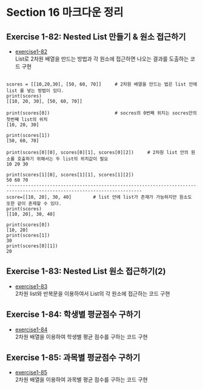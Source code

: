 # Section 16 마크다운 정리

## Exercise 1-82: Nested List 만들기 & 원소 접근하기
* [exercise1-82](https://github.com/Hojeong827/TIL/blob/main/Python/basic/code/exercise1-82.py)  
    List로 2차원 배열을 만드는 방법과 각 원소에 접근하면 나오는 결과를 도출하는 코드 구현   
<pre><code>
scores = [[10,20,30], [50, 60, 70]]     # 2차원 배열을 만드는 법은 list 안에 list 를 넣는 방법이 있다.
print(scores)
[[10, 20, 30], [50, 60, 70]]

print(scores[0])                        # socres의 0번째 위치는 socres안의 첫번째 list의 위치
[10, 20, 30]

print(scores[1])
[50, 60, 70]

print(scores[0][0], scores[0][1], scores[0][2])     # 2차원 list 안의 원소를 호출하기 위해서는 두 list의 위치값이 필요
10 20 30

print(scores[1][0], scores[1][1], scores[1][2])
50 60 70
------------------------------------------------------------------------------------------------------------------------
score=[[10, 20], 30, 40]        # list 안에 list가 존재가 가능하지만 원소도 또한 같이 존재할 수 있다.
print(scores)
[[10, 20], 30, 40]

print(scores[0])
[10, 20]
print(scores[1])
30
print(scores[0][1])
20
</code></pre>

## Exercise 1-83: Nested List 원소 접근하기(2)
* [exercise1-83](https://github.com/Hojeong827/TIL/blob/main/Python/basic/code/exercise1-83.py)  
    2차원 list와 반복문을 이용하여서 List의 각 원소에 접근하는 코드 구현

## Exercise 1-84: 학생별 평균점수 구하기
* [exercise1-84](https://github.com/Hojeong827/TIL/blob/main/Python/basic/code/exercise1-84.py)  
    2차원 배열을 이용하여 학생별 평균 점수를 구하는 코드 구현

## Exercise 1-85: 과목별 평균점수 구하기
* [exercise1-85](https://github.com/Hojeong827/TIL/blob/main/Python/basic/code/exercise1-85.py)  
    2차원 배열을 이용하여 과목별 평균 점수를 구하는 코드 구현